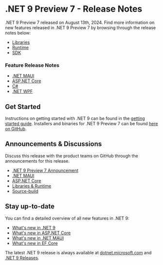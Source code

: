 # .NET 9 Preview 7 - Release Notes

.NET 9 Preview 7 released on August 13th, 2024. Find more information on new features released in .NET 9 Preview 7 by browsing through the release notes below:

* [Libraries](./libraries.md)
* [Runtime](./runtime.md)
* [SDK](./sdk.md)

### Feature Release Notes

* [.NET MAUI](./dotnetmaui.md)
* [ASP.NET Core](./aspnetcore.md)
* [C#](./csharp.md)
* [.NET WPF](./wpf.md)

## Get Started

Instructions on getting started with .NET 9 can be found in the [getting started guide](../../get-started.md). Installers and binaries for .NET 9 Preview 7 can be found [here on GitHub](./9.0.0-preview.7.md). 

## Announcements & Discussions

Discuss this release with the product teams on GitHub through the announcements for this release. 

* [.NET 9 Preview 7 Announcement](https://aka.ms/dotnet/9/preview7)
* [.NET MAUI](https://github.com/dotnet/maui/discussions/24219) 
* [ASP.NET Core](https://github.com/dotnet/aspnetcore/discussions/57312)
* [Libraries & Runtime](https://github.com/dotnet/runtime/discussions/106350) 
* [Source-build](https://github.com/dotnet/source-build/discussions/4551)

## Stay up-to-date

You can find a detailed overview of all new features in .NET 9:

* [What's new in .NET 9](https://learn.microsoft.com/dotnet/core/whats-new/dotnet-9/overview)
* [What's new in ASP.NET Core](https://learn.microsoft.com/aspnet/core/release-notes/aspnetcore-9.0)
* [What's new in .NET MAUI](https://learn.microsoft.com/dotnet/maui/whats-new/dotnet-9)
* [What's new in EF Core](https://learn.microsoft.com/ef/core/what-is-new/ef-core-9.0/whatsnew)

The latest .NET 9 release is always available at [dotnet.microsoft.com](https://dotnet.microsoft.com/download/dotnet/9.0) and [.NET 9 Releases](../../README.md).
